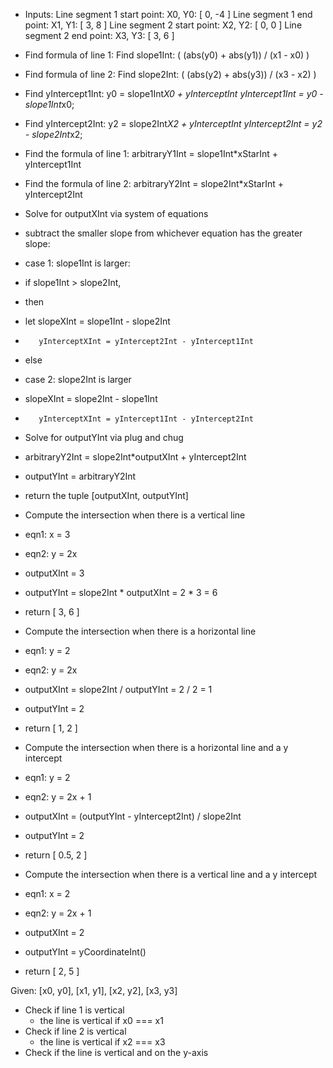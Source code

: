 * Inputs: 
Line segment 1 start point: X0, Y0: [ 0, -4 ]
Line segment 1 end point: X1, Y1: [ 3, 8 ]
Line segment 2 start point: X2, Y2: [ 0, 0 ]
Line segment 2 end point: X3, Y3: [ 3, 6 ]

* Find formula of line 1: 
Find slope1Int: ( (abs(y0) + abs(y1)) / (x1 - x0) ) 

* Find formula of line 2: 
Find slope2Int: ( (abs(y2) + abs(y3)) / (x3 - x2) ) 

* Find yIntercept1Int:
y0 = slope1Int*X0 + yInterceptInt
yIntercept1Int = y0 - slope1Int*x0;

* Find yIntercept2Int:
y2 = slope2Int*X2 + yInterceptInt
yIntercept2Int = y2 - slope2Int*x2;

* Find the formula of line 1:
arbitraryY1Int = slope1Int*xStarInt + yIntercept1Int

* Find the formula of line 2:
arbitraryY2Int = slope2Int*xStarInt + yIntercept2Int

* Solve for outputXInt via system of equations 
* subtract the smaller slope from whichever equation has the greater slope: 
* case 1: slope1Int is larger:
* if slope1Int > slope2Int,
* then 
* let slopeXInt = slope1Int - slope2Int  
*        yInterceptXInt = yIntercept2Int - yIntercept1Int      
* else 
* case 2: slope2Int is larger
* slopeXInt = slope2Int - slope1Int       
*        yInterceptXInt = yIntercept1Int - yIntercept2Int

* Solve for outputYInt via plug and chug
* arbitraryY2Int = slope2Int*outputXInt + yIntercept2Int
* outputYInt = arbitraryY2Int

* return the tuple [outputXInt, outputYInt]

* Compute the intersection when there is a vertical line
* eqn1: x = 3
* eqn2: y = 2x
* outputXInt = 3
* outputYInt = slope2Int * outputXInt = 2 * 3 = 6
* return [ 3, 6 ]


* Compute the intersection when there is a horizontal line 
* eqn1: y = 2
* eqn2: y = 2x
* outputXInt = slope2Int / outputYInt = 2 / 2 = 1
* outputYInt = 2
* return [ 1, 2 ]


* Compute the intersection when there is a horizontal line and a y intercept
* eqn1: y = 2
* eqn2: y = 2x + 1
* outputXInt = (outputYInt - yIntercept2Int) / slope2Int
* outputYInt = 2
* return [ 0.5, 2 ]


* Compute the intersection when there is a vertical line and a y intercept
* eqn1: x = 2
* eqn2: y = 2x + 1
* outputXInt = 2
* outputYInt = yCoordinateInt()
* return [ 2, 5 ]

Given: [x0, y0], [x1, y1], [x2, y2], [x3, y3]
* Check if line 1 is vertical
  * the line is vertical if x0 === x1
* Check if line 2 is vertical
  * the line is vertical if x2 === x3
* Check if the line is vertical and on the y-axis
